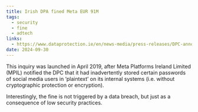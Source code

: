 ```yaml
---
title: Irish DPA fined Meta EUR 91M
tags:
  - security
  - fine
  - adtech
links:
  - https://www.dataprotection.ie/en/news-media/press-releases/DPC-announces-91-million-fine-of-Meta
date: 2024-09-30
---
```

This inquiry was launched in April 2019, after Meta Platforms Ireland Limited (MPIL) notified the DPC that it had inadvertently stored certain passwords of social media users in ‘plaintext’ on its internal systems (i.e. without cryptographic protection or encryption).

Interestingly, the fine is not triggered by a data breach, but just as a consequence of low security practices.